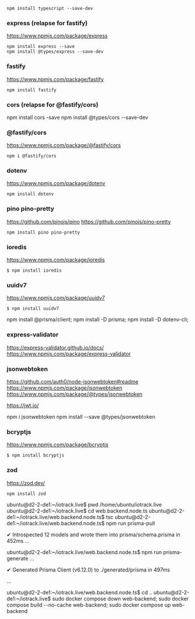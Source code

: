```
npm install typescript --save-dev
```
<!-- --------------------------------------------------------------- -->

### express (relapse for fastify)

https://www.npmjs.com/package/express

```
npm install express --save
npm install @types/express --save-dev
```

<!-- --------------------------------------------------------------- -->

### fastify 

https://www.npmjs.com/package/fastify

```
npm install fastify 
```


<!-- --------------------------------------------------------------- -->
### cors (relapse for @fastify/cors)

npm install cors -save
npm install @types/cors --save-dev


<!-- --------------------------------------------------------------- -->

### @fastify/cors

https://www.npmjs.com/package/@fastify/cors

```
npm i @fastify/cors
```
<!-- --------------------------------------------------------------- -->

### dotenv

https://www.npmjs.com/package/dotenv

```
npm install dotenv
```

<!-- --------------------------------------------------------------- -->
### pino pino-pretty

https://github.com/pinojs/pino
https://github.com/pinojs/pino-pretty

```
npm install pino pino-pretty
```

<!-- --------------------------------------------------------------- -->

### ioredis

https://www.npmjs.com/package/ioredis

    $ npm install ioredis

<!-- --------------------------------------------------------------- -->

### uuidv7

https://www.npmjs.com/package/uuidv7

    $ npm install uuidv7


<!-- --------------------------------------------------------------- -->

npm install @prisma/client;
npm install -D prisma;
npm install -D dotenv-cli;

<!-- --------------------------------------------------------------- -->

### express-validator

https://express-validator.github.io/docs/
https://www.npmjs.com/package/express-validator

<!-- --------------------------------------------------------------- -->

### jsonwebtoken

https://github.com/auth0/node-jsonwebtoken#readme
https://www.npmjs.com/package/jsonwebtoken
https://www.npmjs.com/package/@types/jsonwebtoken

https://jwt.io/

npm i jsonwebtoken
npm install --save @types/jsonwebtoken


<!-- --------------------------------------------------------------- -->

### bcryptjs

https://www.npmjs.com/package/bcryptjs
```
$ npm install bcryptjs    
```

<!-- --------------------------------------------------------------- -->

### zod

https://zod.dev/

    npm install zod 

<!-- --------------------------------------------------------------- -->


ubuntu@d2-2-de1:~/iotrack.live$ pwd
/home/ubuntu/iotrack.live
ubuntu@d2-2-de1:~/iotrack.live$ cd web.backend.node.ts
ubuntu@d2-2-de1:~/iotrack.live/web.backend.node.ts$ tsc
ubuntu@d2-2-de1:~/iotrack.live/web.backend.node.ts$ npm run prisma-pull

✔ Introspected 12 models and wrote them into prisma/schema.prisma in 452ms
    ... 

ubuntu@d2-2-de1:~/iotrack.live/web.backend.node.ts$ npm run prisma-generate
    ...

✔ Generated Prisma Client (v6.12.0) to ./generated/prisma in 497ms

   ...

ubuntu@d2-2-de1:~/iotrack.live/web.backend.node.ts$ cd ..
ubuntu@d2-2-de1:~/iotrack.live$ sudo docker compose down web-backend; sudo docker compose build --no-cache web-backend; sudo docker compose up web-backend
